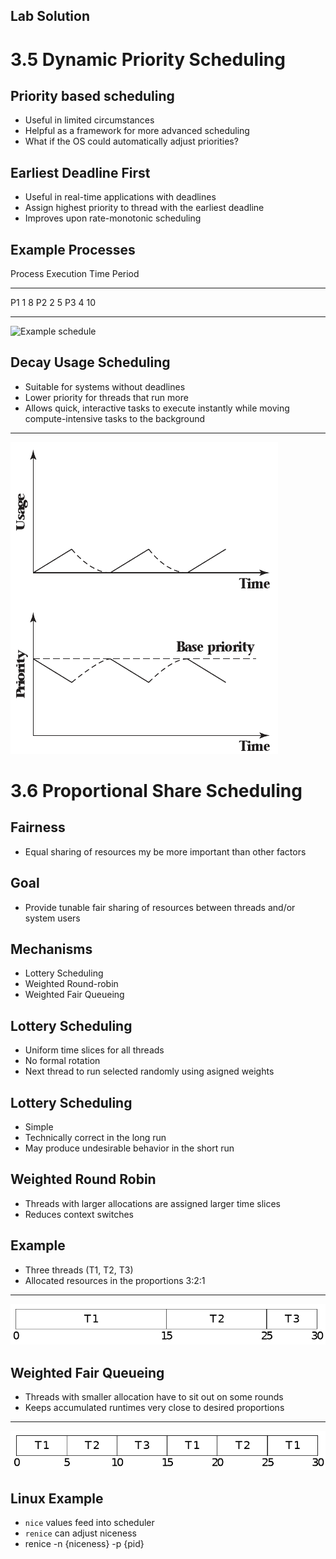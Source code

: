Lab Solution
------------

3.5 Dynamic Priority Scheduling
===============================

Priority based scheduling
-------------------------

- Useful in limited circumstances
- Helpful as a framework for more advanced scheduling
- What if the OS could automatically adjust priorities?

Earliest Deadline First
-----------------------

- Useful in real-time applications with deadlines
- Assign highest priority to thread with the earliest deadline
- Improves upon rate-monotonic scheduling

Example Processes
-----------------

Process  Execution Time  Period
-------  --------------  ------
P1       1               8
P2       2               5
P3       4               10 

---

![Example schedule](https://upload.wikimedia.org/wikipedia/commons/thumb/3/3f/EDF_Example_Timing_Diagram.png/800px-EDF_Example_Timing_Diagram.png)

Decay Usage Scheduling
----------------------

- Suitable for systems without deadlines
- Lower priority for threads that run more
- Allows quick, interactive tasks to execute instantly while moving compute-intensive tasks to the background

---

![Usage and priority](media/3-9.png)

3.6 Proportional Share Scheduling
=================================

Fairness
--------

- Equal sharing of resources my be more important than other factors

Goal
----

- Provide tunable fair sharing of resources between threads and/or system users

Mechanisms
----------

- Lottery Scheduling
- Weighted Round-robin
- Weighted Fair Queueing

Lottery Scheduling
------------------

- Uniform time slices for all threads
- No formal rotation
- Next thread to run selected randomly using asigned weights

Lottery Scheduling
------------------

- Simple
- Technically correct in the long run
- May produce undesirable behavior in the short run

Weighted Round Robin
--------------------

- Threads with larger allocations are assigned larger time slices
- Reduces context switches

Example
-------

- Three threads (T1, T2, T3)
- Allocated resources in the proportions 3:2:1

---

![Weighted Round Robin Example](media/weighted-round-robin.png)

Weighted Fair Queueing
----------------------

- Threads with smaller allocation have to sit out on some rounds
- Keeps accumulated runtimes very close to desired proportions

---

![Weighted Fair Queueing Example](media/weighted-fair-queueing.png)

Linux Example
-------------

- `nice` values feed into scheduler
- `renice` can adjust niceness
- renice -n {niceness} -p {pid}
